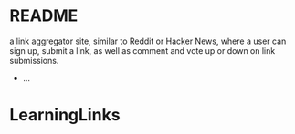 # README

a link aggregator site, similar to Reddit or Hacker News, where a user can sign up, submit a link, as well as comment and vote up or down on link submissions.

* ...
# LearningLinks
